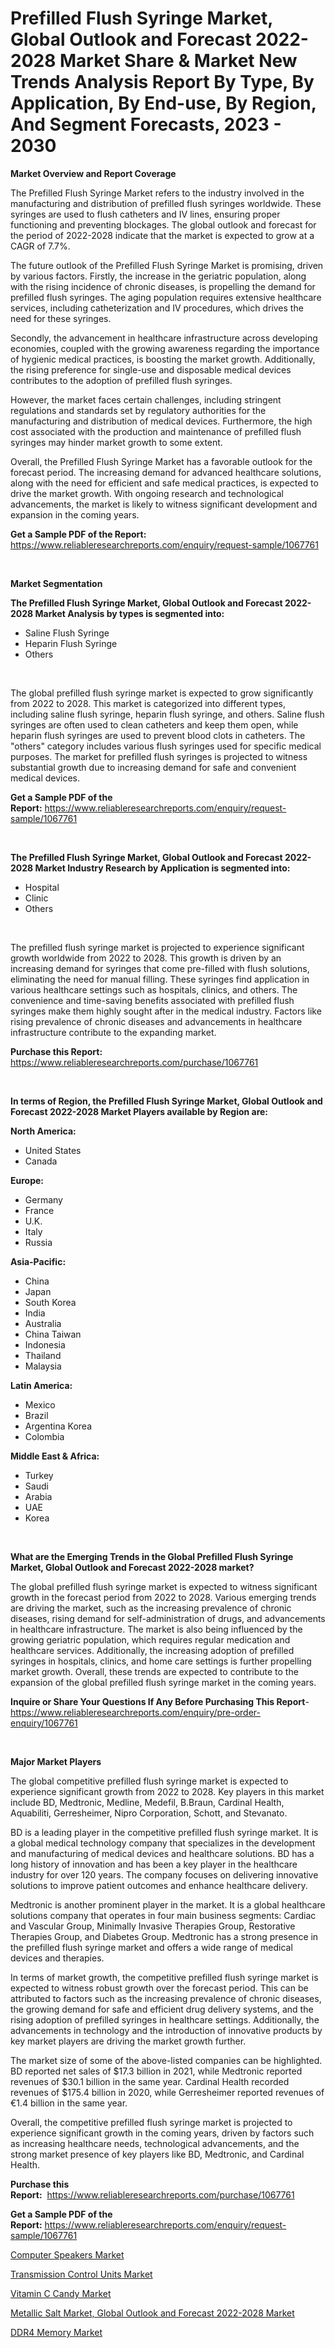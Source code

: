 <p><h1>Prefilled Flush Syringe Market, Global Outlook and Forecast 2022-2028 Market Share & Market New Trends Analysis Report By Type, By Application, By End-use, By Region, And Segment Forecasts, 2023 - 2030</h1></p><p><strong>Market Overview and Report Coverage</strong></p>
<p><p>The Prefilled Flush Syringe Market refers to the industry involved in the manufacturing and distribution of prefilled flush syringes worldwide. These syringes are used to flush catheters and IV lines, ensuring proper functioning and preventing blockages. The global outlook and forecast for the period of 2022-2028 indicate that the market is expected to grow at a CAGR of 7.7%.</p><p>The future outlook of the Prefilled Flush Syringe Market is promising, driven by various factors. Firstly, the increase in the geriatric population, along with the rising incidence of chronic diseases, is propelling the demand for prefilled flush syringes. The aging population requires extensive healthcare services, including catheterization and IV procedures, which drives the need for these syringes.</p><p>Secondly, the advancement in healthcare infrastructure across developing economies, coupled with the growing awareness regarding the importance of hygienic medical practices, is boosting the market growth. Additionally, the rising preference for single-use and disposable medical devices contributes to the adoption of prefilled flush syringes.</p><p>However, the market faces certain challenges, including stringent regulations and standards set by regulatory authorities for the manufacturing and distribution of medical devices. Furthermore, the high cost associated with the production and maintenance of prefilled flush syringes may hinder market growth to some extent.</p><p>Overall, the Prefilled Flush Syringe Market has a favorable outlook for the forecast period. The increasing demand for advanced healthcare solutions, along with the need for efficient and safe medical practices, is expected to drive the market growth. With ongoing research and technological advancements, the market is likely to witness significant development and expansion in the coming years.</p></p>
<p><strong>Get a Sample PDF of the Report:</strong> <a href="https://www.reliableresearchreports.com/enquiry/request-sample/1067761">https://www.reliableresearchreports.com/enquiry/request-sample/1067761</a></p>
<p>&nbsp;</p>
<p><strong>Market Segmentation</strong></p>
<p><strong>The Prefilled Flush Syringe Market, Global Outlook and Forecast 2022-2028 Market Analysis by types is segmented into:</strong></p>
<p><ul><li>Saline Flush Syringe</li><li>Heparin Flush Syringe</li><li>Others</li></ul></p>
<p>&nbsp;</p>
<p><p>The global prefilled flush syringe market is expected to grow significantly from 2022 to 2028. This market is categorized into different types, including saline flush syringe, heparin flush syringe, and others. Saline flush syringes are often used to clean catheters and keep them open, while heparin flush syringes are used to prevent blood clots in catheters. The "others" category includes various flush syringes used for specific medical purposes. The market for prefilled flush syringes is projected to witness substantial growth due to increasing demand for safe and convenient medical devices.</p></p>
<p><strong>Get a Sample PDF of the Report:</strong>&nbsp;<a href="https://www.reliableresearchreports.com/enquiry/request-sample/1067761">https://www.reliableresearchreports.com/enquiry/request-sample/1067761</a></p>
<p>&nbsp;</p>
<p><strong>The Prefilled Flush Syringe Market, Global Outlook and Forecast 2022-2028 Market Industry Research by Application is segmented into:</strong></p>
<p><ul><li>Hospital</li><li>Clinic</li><li>Others</li></ul></p>
<p>&nbsp;</p>
<p><p>The prefilled flush syringe market is projected to experience significant growth worldwide from 2022 to 2028. This growth is driven by an increasing demand for syringes that come pre-filled with flush solutions, eliminating the need for manual filling. These syringes find application in various healthcare settings such as hospitals, clinics, and others. The convenience and time-saving benefits associated with prefilled flush syringes make them highly sought after in the medical industry. Factors like rising prevalence of chronic diseases and advancements in healthcare infrastructure contribute to the expanding market.</p></p>
<p><strong>Purchase this Report:</strong>&nbsp; <a href="https://www.reliableresearchreports.com/purchase/1067761">https://www.reliableresearchreports.com/purchase/1067761</a></p>
<p>&nbsp;</p>
<p><strong>In terms of Region, the Prefilled Flush Syringe Market, Global Outlook and Forecast 2022-2028 Market Players available by Region are:</strong></p>
<p>
    <p> <strong> North America: </strong>
        <ul>
            <li>United States</li>
            <li>Canada</li>
        </ul>
        </p> 
    <p> <strong> Europe: </strong>
        <ul>
            <li>Germany</li>
            <li>France</li>
            <li>U.K.</li>
            <li>Italy</li>
            <li>Russia</li>
        </ul>
        </p> 
    <p> <strong> Asia-Pacific: </strong>
        <ul>
            <li>China</li>
            <li>Japan</li>
            <li>South Korea</li>
            <li>India</li>
            <li>Australia</li>
            <li>China Taiwan</li>
            <li>Indonesia</li>
            <li>Thailand</li>
            <li>Malaysia</li>
        </ul>
        </p> 
    <p> <strong> Latin America: </strong>
        <ul>
            <li>Mexico</li>
            <li>Brazil</li>
            <li>Argentina Korea</li>
            <li>Colombia</li>
        </ul>
        </p> 
    <p> <strong> Middle East & Africa: </strong>
        <ul>
            <li>Turkey</li>
            <li>Saudi</li>
            <li>Arabia</li>
            <li>UAE</li>
            <li>Korea</li>
        </ul>
    </p>
    </p>
<p>&nbsp;</p>
<p><strong>What are the Emerging Trends in the Global Prefilled Flush Syringe Market, Global Outlook and Forecast 2022-2028 market?</strong></p>
<p><p>The global prefilled flush syringe market is expected to witness significant growth in the forecast period from 2022 to 2028. Various emerging trends are driving the market, such as the increasing prevalence of chronic diseases, rising demand for self-administration of drugs, and advancements in healthcare infrastructure. The market is also being influenced by the growing geriatric population, which requires regular medication and healthcare services. Additionally, the increasing adoption of prefilled syringes in hospitals, clinics, and home care settings is further propelling market growth. Overall, these trends are expected to contribute to the expansion of the global prefilled flush syringe market in the coming years.</p></p>
<p><strong>Inquire or Share Your Questions If Any Before Purchasing This Report</strong>- <a href="https://www.reliableresearchreports.com/enquiry/pre-order-enquiry/1067761">https://www.reliableresearchreports.com/enquiry/pre-order-enquiry/1067761</a></p>
<p>&nbsp;</p>
<p><strong>Major Market Players</strong></p>
<p><p>The global competitive prefilled flush syringe market is expected to experience significant growth from 2022 to 2028. Key players in this market include BD, Medtronic, Medline, Medefil, B.Braun, Cardinal Health, Aquabiliti, Gerresheimer, Nipro Corporation, Schott, and Stevanato.</p><p>BD is a leading player in the competitive prefilled flush syringe market. It is a global medical technology company that specializes in the development and manufacturing of medical devices and healthcare solutions. BD has a long history of innovation and has been a key player in the healthcare industry for over 120 years. The company focuses on delivering innovative solutions to improve patient outcomes and enhance healthcare delivery.</p><p>Medtronic is another prominent player in the market. It is a global healthcare solutions company that operates in four main business segments: Cardiac and Vascular Group, Minimally Invasive Therapies Group, Restorative Therapies Group, and Diabetes Group. Medtronic has a strong presence in the prefilled flush syringe market and offers a wide range of medical devices and therapies.</p><p>In terms of market growth, the competitive prefilled flush syringe market is expected to witness robust growth over the forecast period. This can be attributed to factors such as the increasing prevalence of chronic diseases, the growing demand for safe and efficient drug delivery systems, and the rising adoption of prefilled syringes in healthcare settings. Additionally, the advancements in technology and the introduction of innovative products by key market players are driving the market growth further.</p><p>The market size of some of the above-listed companies can be highlighted. BD reported net sales of $17.3 billion in 2021, while Medtronic reported revenues of $30.1 billion in the same year. Cardinal Health recorded revenues of $175.4 billion in 2020, while Gerresheimer reported revenues of €1.4 billion in the same year.</p><p>Overall, the competitive prefilled flush syringe market is projected to experience significant growth in the coming years, driven by factors such as increasing healthcare needs, technological advancements, and the strong market presence of key players like BD, Medtronic, and Cardinal Health.</p></p>
<p><strong>Purchase this Report:</strong>&nbsp;&nbsp;<a href="https://www.reliableresearchreports.com/purchase/1067761">https://www.reliableresearchreports.com/purchase/1067761</a></p>
<p></p>
<p><strong>Get a Sample PDF of the Report:</strong>&nbsp;<a href="https://www.reliableresearchreports.com/enquiry/request-sample/1067761">https://www.reliableresearchreports.com/enquiry/request-sample/1067761</a></p>
<p><p><a href="https://medium.com/@beverlychen69/computer-speakers-market-size-growth-forecast-2023-2030-03c7c104fcec">Computer Speakers Market</a></p><p><a href="https://medium.com/@marilynadams76/transmission-control-units-market-size-growth-forecast-2023-2030-671ec972cfab">Transmission Control Units Market</a></p><p><a href="https://www.reportprime.com/vitamin-c-candy-r6848">Vitamin C Candy Market</a></p><p><a href="https://github.com/RoccoManning/Market-Research-Report-List-1/blob/main/metallic-salt-market-global-outlook-and-forecast-2022-2028-market.md">Metallic Salt Market, Global Outlook and Forecast 2022-2028 Market</a></p><p><a href="https://www.linkedin.com/pulse/ddr4-memory-market-research-report-provides-thorough-qubce/">DDR4 Memory Market</a></p></p>